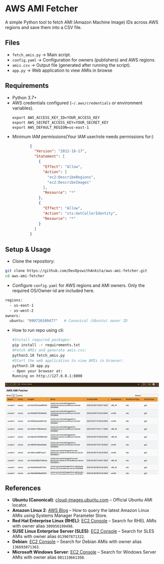 # AWS AMI Fetcher

A simple Python tool to fetch AMI (Amazon Machine Image) IDs across AWS regions and save them into a CSV file.

## Files

- `fetch_amis.py` → Main script.
- `config.yaml` → Configuration for owners (publishers) and AWS regions.
- `amis.csv` → Output file (generated after running the script).
- `app.py` → Web application to view AMIs in browse

## Requirements

- Python 3.7+
- AWS credentials configured (`~/.aws/credentials` or environment variables).
  ```
  export AWS_ACCESS_KEY_ID=YOUR_ACCESS_KEY
  export AWS_SECRET_ACCESS_KEY=YOUR_SECRET_KEY
  export AWS_DEFAULT_REGION=us-east-1
  ```
- Minimum IAM permissions(Your IAM user/role needs permissions for:)
  ```json
          {
            "Version": "2012-10-17",
            "Statement": [
              {
                "Effect": "Allow",
                "Action": [
                  "ec2:DescribeRegions",
                  "ec2:DescribeImages"
                ],
                "Resource": "*"
              },
              {
                "Effect": "Allow",
                "Action": "sts:GetCallerIdentity",
                "Resource": "*"
              }
            ]
          }
  ```

## Setup & Usage

- Clone the repository:

```bash
git clone https://github.com/DevOpswithAnkita/aws-ami-fetcher.git
cd aws-ami-fetcher
```

- Configure `config.yaml` for AWS regions and AMI owners. Only the required OS/Owner-id are included here.

```bash
regions:
  - us-east-1
  - us-west-2
owners:
  ubuntu: "099720109477"   # Canonical (Ubuntu) owner ID
```

- How to run repo using cli:
  ```bash
  #Install required packages:
  pip install -r requirements.txt
  #Fetch AMIs and generate amis.csv:
  python3.10 fetch_amis.py
  #Start the web application to view AMIs in browser:
  python3.10 app.py
  - Open your browser at:
  Running on http://127.0.0.1:8000

  ```

![AWS AMI Table Screenshot](AWS-AMI-Fetcher.png)

## References

- **Ubuntu (Canonical)**: [cloud-images.ubuntu.com](https://cloud-images.ubuntu.com/locator/ec2/) – Official Ubuntu AMI locator.
- **Amazon Linux 2**: [AWS Blog](https://aws.amazon.com/blogs/compute/query-for-the-latest-amazon-linux-ami-ids-using-aws-systems-manager-parameter-store/) – How to query the latest Amazon Linux AMIs using Systems Manager Parameter Store.
- **Red Hat Enterprise Linux (RHEL)**: [EC2 Console](https://console.aws.amazon.com/ec2/) – Search for RHEL AMIs with owner alias `309956199498`.
- **SUSE Linux Enterprise Server (SLES)**: [EC2 Console](https://console.aws.amazon.com/ec2/) – Search for SLES AMIs with owner alias `013907871322`.
- **Debian**: [EC2 Console](https://console.aws.amazon.com/ec2/) – Search for Debian AMIs with owner alias `136693071363`.
- **Microsoft Windows Server**: [EC2 Console](https://console.aws.amazon.com/ec2/) – Search for Windows Server AMIs with owner alias `801119661308`.
